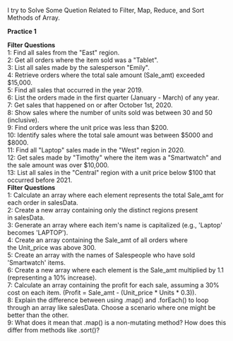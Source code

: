 I try to Solve Some Quetion Related to Filter, Map, Reduce, and Sort Methods of Array.

**Practice 1**

**Filter Questions**<br>
1: Find all sales from the "East" region.<br>
2: Get all orders where the item sold was a "Tablet".<br>
3: List all sales made by the salesperson "Emily".<br>
4: Retrieve orders where the total sale amount (Sale_amt) exceeded $15,000.<br>
5: Find all sales that occurred in the year 2019.<br>
6: List the orders made in the first quarter (January - March) of any year.<br>
7: Get sales that happened on or after October 1st, 2020.<br>
8: Show sales where the number of units sold was between 30 and 50 (inclusive).<br>
9: Find orders where the unit price was less than $200.<br>
10: Identify sales where the total sale amount was between $5000 and $8000.<br>
11: Find all "Laptop" sales made in the "West" region in 2020.<br>
12: Get sales made by "Timothy" where the item was a "Smartwatch" and the sale amount was over $10,000.<br>
13: List all sales in the "Central" region with a unit price below $100 that occurred before 2021.<br>
**Filter Questions**<br>
1: Calculate an array where each element represents the total Sale_amt for each order in salesData.<br>
2: Create a new array containing only the distinct regions present in salesData.<br>
3: Generate an array where each item's name is capitalized (e.g., 'Laptop' becomes 'LAPTOP').<br>
4: Create an array containing the Sale_amt of all orders where the Unit_price was above 300.<br>
5: Create an array with the names of Salespeople who have sold 'Smartwatch' items.<br>
6: Create a new array where each element is the Sale_amt multiplied by 1.1 (representing a 10% increase).<br>
7: Calculate an array containing the profit for each sale, assuming a 30% cost on each item. (Profit = Sale_amt - (Unit_price * Units * 0.3)).<br>
8: Explain the difference between using .map() and .forEach() to loop through an array like salesData. Choose a scenario where one might be better than the other.<br>
9: What does it mean that .map() is a non-mutating method? How does this differ from methods like .sort()?<br>
